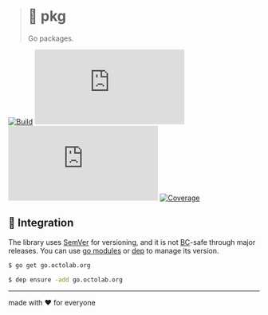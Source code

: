 > # 🧰 pkg
>
> Go packages.

[![Build][icon_build]][page_build]
[![Quality][icon_quality]][page_quality]
[![Documentation][icon_docs]][page_docs]
[![Coverage][icon_coverage]][page_coverage]

## 🧩 Integration

The library uses [SemVer](https://semver.org) for versioning, and it is not
[BC](https://en.wikipedia.org/wiki/Backward_compatibility)-safe through major releases.
You can use [go modules](https://github.com/golang/go/wiki/Modules) or
[dep](https://golang.github.io/dep/) to manage its version.

```bash
$ go get go.octolab.org

$ dep ensure -add go.octolab.org
```

---

made with ❤️ for everyone

[icon_build]:      https://travis-ci.org/octolab/pkg.svg?branch=master
[icon_coverage]:   https://api.codeclimate.com/v1/badges/c570179a9335c747e77c/test_coverage
[icon_docs]:       https://godoc.org/go.octolab.org?status.svg
[icon_quality]:    https://goreportcard.com/badge/go.octolab.org

[page_build]:      https://travis-ci.org/octolab/pkg
[page_coverage]:   https://codeclimate.com/github/octolab/pkg/test_coverage
[page_docs]:       https://godoc.org/go.octolab.org
[page_quality]:    https://goreportcard.com/report/go.octolab.org

[promo]:           https://github.com/octolab/pkg
